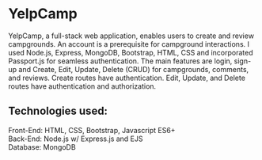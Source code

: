 # YelpCamp
YelpCamp, a full-stack web application, enables users to create and review campgrounds. An account is a prerequisite for campground interactions. I used Node.js, Express, MongoDB, Bootstrap, HTML, CSS and incorporated Passport.js for seamless authentication.
The main features are login, sign-up and Create, Edit, Update, Delete (CRUD) for campgrounds, comments, and reviews. Create routes have authentication. Edit, Update, and Delete routes have authentication and authorization.

## Technologies used:
Front-End: HTML, CSS, Bootstrap, Javascript ES6+<br/>
Back-End: Node.js w/ Express.js and EJS<br/>
Database: MongoDB
